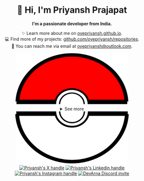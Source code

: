 <div align="center">
  <h1>👋 Hi, I'm Priyansh Prajapat</h1>
  <b>I'm a passionate developer from India.</b>
</div>

<div align="center">
   
  ✨ Learn more about me on [oyepriyansh.github.io](https://oyepriyansh.github.io). <br>
  💻 Find more of my projects: [github.com/oyepriyansh/repositories](https://github.com/oyepriyansh?tab=repositories). <br>
  💌 You can reach me via email at [oyepriyansh@outlook.com](mailto:oyepriyansh@outlook.com).
</div>

<div align="center">
  <a href="#"><img src="assets/pokeball-top.png" width="370px" height="170px"></a>
  <details>
    <summary>See more</summary>
    <a href="#"><img src="assets/bitmoji.png" width="150"></a> <br>
    <a href="#"><img src="assets/typing.svg"></a>
    <details open>
      <summary>About me</summary>
      <div align="left">

```js
/**
 * Represents me.
 * @constructor
 * @param {string} languages - Hindi, Gujrati, English.
 * @param {string} hobbies - Cricket, Music, Gaming.
 * @param {string} interests - DiscordJS, Open Source, Javascript, Java.
 * @param {Date} birthday - 28th of May.
 */
```
  </div>
</details>

<details open>
  <summary>Activity Status</summary>
  <div>
    <a href="https://discord.com/users/838764339942785051" target="_blank">
      <img src="https://oyepriyansh.pages.dev/9d5grh" width="355px">
    </a> <br>
    <a href="https://open.spotify.com/playlist/61FVEPQTp0tU6ELzbvVMer" target="_blank">
      <img src="https://oyepriyansh.pages.dev/fb954dg" width="355px">
    </a>
  </div>
</details>

<details open>
  <summary>Recent Activity</summary>

<!--RECENT_ACTIVITY:start-->
![fork_repo](https://oyepriyansh.pages.dev/i/octicons/ForkedRepository.svg) [oyepriyansh/contributors-img](https://github.com/oyepriyansh/contributors-img) **|** [lacolaco/contributors-img](https://github.com/lacolaco/contributors-img)<br>
![comments](https://oyepriyansh.pages.dev/i/octicons/Comment.svg) [#238](https://github.com/oyepriyansh/DevProfiles/issues/238#issuecomment-1986859220) **|** [oyepriyansh/DevProfiles](https://github.com/oyepriyansh/DevProfiles)<br>
![new_star](https://oyepriyansh.pages.dev/i/octicons/StarredRepositoryYellow.svg) [ohmyzsh/ohmyzsh](https://github.com/ohmyzsh/ohmyzsh)<br>
![new_star](https://oyepriyansh.pages.dev/i/octicons/StarredRepositoryYellow.svg) [excalidraw/excalidraw](https://github.com/excalidraw/excalidraw)<br>
![comments](https://oyepriyansh.pages.dev/i/octicons/Comment.svg) [#219](https://github.com/oyepriyansh/DevTweet/pull/219#issuecomment-1975603025) **|** [oyepriyansh/DevTweet](https://github.com/oyepriyansh/DevTweet)<br>
![fork_repo](https://oyepriyansh.pages.dev/i/octicons/ForkedRepository.svg) [oyepriyansh/vivek9patel.github.io](https://github.com/oyepriyansh/vivek9patel.github.io) **|** [vivek9patel/vivek9patel.github.io](https://github.com/vivek9patel/vivek9patel.github.io)<br>
![fork_repo](https://oyepriyansh.pages.dev/i/octicons/ForkedRepository.svg) [oyepriyansh/discord-invite-widget](https://github.com/oyepriyansh/discord-invite-widget) **|** [casperiv0/discord-invite-widget](https://github.com/casperiv0/discord-invite-widget)<br>
![fork_repo](https://oyepriyansh.pages.dev/i/octicons/ForkedRepository.svg) [oyepriyansh/discord-invite-widget](https://github.com/oyepriyansh/discord-invite-widget) **|** [PriyanshOrg/discord-invite-widget](https://github.com/PriyanshOrg/discord-invite-widget)<br>
![new_star](https://oyepriyansh.pages.dev/i/octicons/StarredRepositoryYellow.svg) [casperiv0/discord-invite-widget](https://github.com/casperiv0/discord-invite-widget)<br>
![comments](https://oyepriyansh.pages.dev/i/octicons/Comment.svg) [#218](https://github.com/oyepriyansh/DevTweet/pull/218#issuecomment-1974322960) **|** [oyepriyansh/DevTweet](https://github.com/oyepriyansh/DevTweet)<br>
![fork_repo](https://oyepriyansh.pages.dev/i/octicons/ForkedRepository.svg) [oyepriyansh/Social-Media](https://github.com/oyepriyansh/Social-Media) **|** [jayk-gupta/Social-Media](https://github.com/jayk-gupta/Social-Media)<br>
![new_star](https://oyepriyansh.pages.dev/i/octicons/StarredRepositoryYellow.svg) [jayk-gupta/Social-Media](https://github.com/jayk-gupta/Social-Media)<br>
![new_star](https://oyepriyansh.pages.dev/i/octicons/StarredRepositoryYellow.svg) [vercel/next.js](https://github.com/vercel/next.js)<br>
![new_star](https://oyepriyansh.pages.dev/i/octicons/StarredRepositoryYellow.svg) [Olivr/free-domain](https://github.com/Olivr/free-domain)<br>
![new_star](https://oyepriyansh.pages.dev/i/octicons/StarredRepositoryYellow.svg) [willin/fediverse-alias](https://github.com/willin/fediverse-alias)<br>
<!--RECENT_ACTIVITY:end-->

</details>

<details open>
  <summary>GitHub Stats</summary>

  <a href="#"><img src="github_stats.svg" width="355px"></a><br>
  <a href="#"><img src="https://oyepriyansh.pages.dev/8d4gtbd" width="355px"></a><br>
  <a href="#"><img src="https://oyepriyansh.pages.dev/f8h48n" width="355px"></a><br>

</details>

</details>
  <a href="#"><img src="assets/pokeball-bottom.png" width="370px" height="170px"></a>
</div>
<div align="center">
  <a href="https://twitter.com/oyepriyansh" target="blank"><img align="center" src="https://priyan.sh.gg/assets/github/readme/twitter.svg" alt="Priyansh's X handle" title="X"/></a>
  <a href="https://linkedin.com/in/oyepriyansh" target="blank"><img align="center" src="https://oyepriyansh.pages.dev/assets/github/readme/linkedin.svg" alt="Priyansh's Linkedin handle" title="Linkedin"/></a> 
  <a href="https://instagram.com/oyepriyansh" target="blank"><img align="center" src="https://oyepriyansh.pages.dev/assets/github/readme/instagram.svg" alt="Priyansh's Instagram handle" title="Instagram"/></a>
  <a href="https://discord.com/invite/AeAjegXn6D" target="blank"><img align="center" src="https://oyepriyansh.pages.dev/assets/github/readme/discord.svg" alt="DevArna Discord invite" title="Discord"/></a>
</div>


